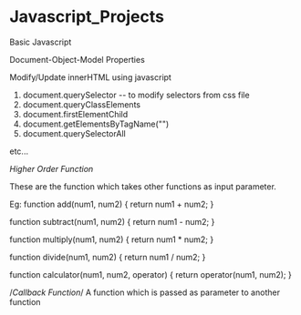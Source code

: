 # Javascript_Projects
Basic Javascript

Document-Object-Model Properties

Modify/Update innerHTML using javascript
1. document.querySelector -- to modify selectors from css file
2. document.queryClassElements
3. document.firstElementChild
4. document.getElementsByTagName("<tag-name>")
5. document.querySelectorAll

etc...



*Higher Order Function*

These are the function which takes other functions as input parameter.

Eg:
function add(num1, num2) {
return num1 + num2;
}
 
function subtract(num1, num2) {
return num1 - num2;
}
 
function multiply(num1, num2) {
return num1 * num2;
}
 
function divide(num1, num2) {
return num1 / num2;
}
 
function calculator(num1, num2, operator) {
return operator(num1, num2);
}


/*Callback Function*/
A function which is passed as parameter to another function